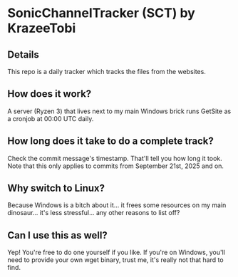# SonicChannelTracker (SCT) by KrazeeTobi
## Details
This repo is a daily tracker which tracks the files from the websites.
## How does it work?
A server (Ryzen 3) that lives next to my main Windows brick runs GetSite as a cronjob at 00:00 UTC daily.
## How long does it take to do a complete track?
Check the commit message's timestamp. That'll tell you how long it took. Note that this only applies to commits from September 21st, 2025 and on.
## Why switch to Linux?
Because Windows is a bitch about it... it frees some resources on my main dinosaur... it's less stressful... any other reasons to list off?
## Can I use this as well?
Yep! You're free to do one yourself if you like. If you're on Windows, you'll need to provide your own wget binary, trust me, it's really not that hard to find.

